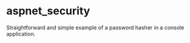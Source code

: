 # aspnet_security

Straightforward and simple example of a password hasher in a console application.
